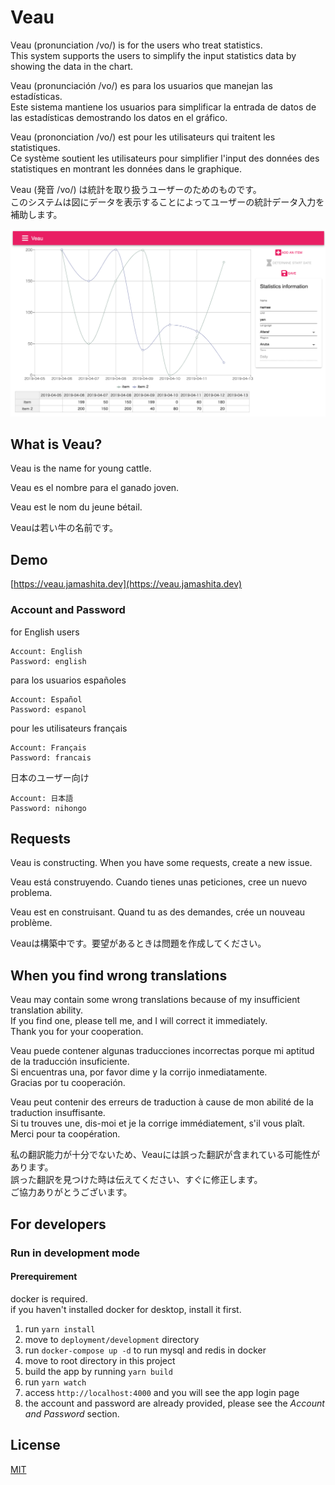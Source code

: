 # Veau

Veau (pronunciation /vo/) is for the users who treat statistics.  
This system supports the users to simplify the input statistics data by showing the data in the chart.

Veau (pronunciación /vo/) es para los usuarios que manejan las estadísticas.  
Este sistema mantiene los usuarios para simplificar la entrada de datos de las estadísticas demostrando los datos en el gráfico.

Veau (prononciation /vo/) est pour les utilisateurs qui traitent les statistiques.  
Ce système soutient les utilisateurs pour simplifier l'input des données des statistiques en montrant les données dans le graphique.

Veau (発音 /vo/) は統計を取り扱うユーザーのためのものです。  
このシステムは図にデータを表示することによってユーザーの統計データ入力を補助します。

![](images/screenshot.png)

## What is Veau?

Veau is the name for young cattle.

Veau es el nombre para el ganado joven.

Veau est le nom du jeune bétail.

Veauは若い牛の名前です。

## Demo

[https://veau.jamashita.dev](https://veau.jamashita.dev)

### Account and Password

for English users

```
Account: English
Password: english
```

para los usuarios españoles

```
Account: Español
Password: espanol
```

pour les utilisateurs français

```
Account: Français
Password: francais
```

日本のユーザー向け

```
Account: 日本語
Password: nihongo
```

## Requests

Veau is constructing. When you have some requests, create a new issue.

Veau está construyendo. Cuando tienes unas peticiones, cree un nuevo problema.

Veau est en construisant. Quand tu as des demandes, crée un nouveau problème.

Veauは構築中です。要望があるときは問題を作成してください。

## When you find wrong translations

Veau may contain some wrong translations because of my insufficient translation ability.  
If you find one, please tell me, and I will correct it immediately.  
Thank you for your cooperation.

Veau puede contener algunas traducciones incorrectas porque mi aptitud de la traducción insuficiente.  
Si encuentras una, por favor dime y la corrijo inmediatamente.  
Gracias por tu cooperación.

Veau peut contenir des erreurs de traduction à cause de mon abilité de la traduction insuffisante.  
Si tu trouves une, dis-moi et je la corrige immédiatement, s'il vous plaît.  
Merci pour ta coopération.

私の翻訳能力が十分でないため、Veauには誤った翻訳が含まれている可能性があります。  
誤った翻訳を見つけた時は伝えてください、すぐに修正します。  
ご協力ありがとうございます。

## For developers
### Run in development mode
#### Prerequirement
docker is required.  
if you haven't installed docker for desktop, install it first.

1. run `yarn install`
1. move to `deployment/development` directory
1. run `docker-compose up -d` to run mysql and redis in docker
1. move to root directory in this project
1. build the app by running `yarn build`
1. run `yarn watch`
1. access `http://localhost:4000` and you will see the app login page
1. the account and password are already provided, please see the *Account and Password* section.

## License

[MIT](LICENSE)
